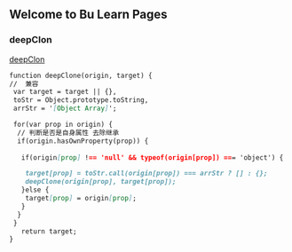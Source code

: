 ## Welcome to Bu Learn Pages



### deepClon

[deepClon](https://github.com/BuKaixiu/learn/blob/master/javaScript/clone/clone.html)

```markdown
function deepClone(origin, target) {
//  兼容
 var target = target || {},
 toStr = Object.prototype.toString,
 arrStr = '[Object Array]';

 for(var prop in origin) {
  // 判断是否是自身属性 去除继承
  if(origin.hasOwnProperty(prop)) {
  
   if(origin[prop] !== 'null' && typeof(origin[prop]) === 'object') {

    target[prop] = toStr.call(origin[prop]) === arrStr ? [] : {};
    deepClone(origin[prop], target[prop]);
   }else {
    target[prop] = origin[prop];   
   }
  }
 }
   return target;
}
```
